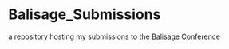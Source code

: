 # Balisage_Submissions
a repository hosting my submissions to the [Balisage Conference](https://www.balisage.net/)

